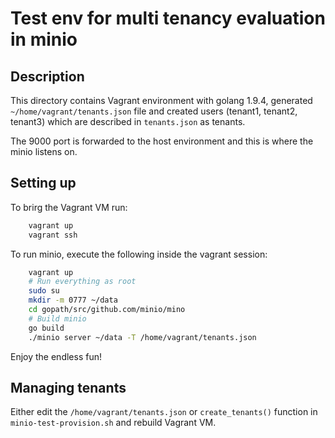 # Test env for multi tenancy evaluation in minio

## Description

This directory contains Vagrant environment with golang 1.9.4,
generated `~/home/vagrant/tenants.json` file and created users (tenant1, tenant2, tenant3)
which are described in `tenants.json` as tenants.

The 9000 port is forwarded to the host environment and this is where the minio listens on.

## Setting up

To brirg the Vagrant VM run:
```bash
    vagrant up
    vagrant ssh
```

To run minio, execute the following inside the vagrant session:

```bash
    vagrant up
    # Run everything as root
    sudo su
    mkdir -m 0777 ~/data
    cd gopath/src/github.com/minio/mino
    # Build minio
    go build
    ./minio server ~/data -T /home/vagrant/tenants.json
```

Enjoy the endless fun!

## Managing tenants

Either edit the `/home/vagrant/tenants.json` or
`create_tenants()` function in `minio-test-provision.sh` and rebuild Vagrant VM.
